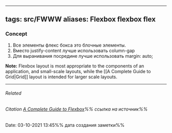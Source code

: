 

---
tags: src/FWWW
aliases: Flexbox flexbox flex
---
### Concept

1. Все элементы флекс бокса это блочные элементы.
2. Вместо justify-content лучше использовать column-gap
3. Для выранивания посредине лучше использовать margin: auto;

**Note:** Flexbox layout is most appropriate to the components of an application, and small-scale layouts, while the [[A Complete Guide to Grid|Grid]] layout is intended for larger scale layouts.

---

###### Related 
###### Citation  [A Complete Guide to Flexbox](https://css-tricks.com/snippets/css/a-guide-to-flexbox/#basics-and-terminology)%% ссылка на источник%%
Date: 03-10-2021 13:45%% дата создания заметки%%


